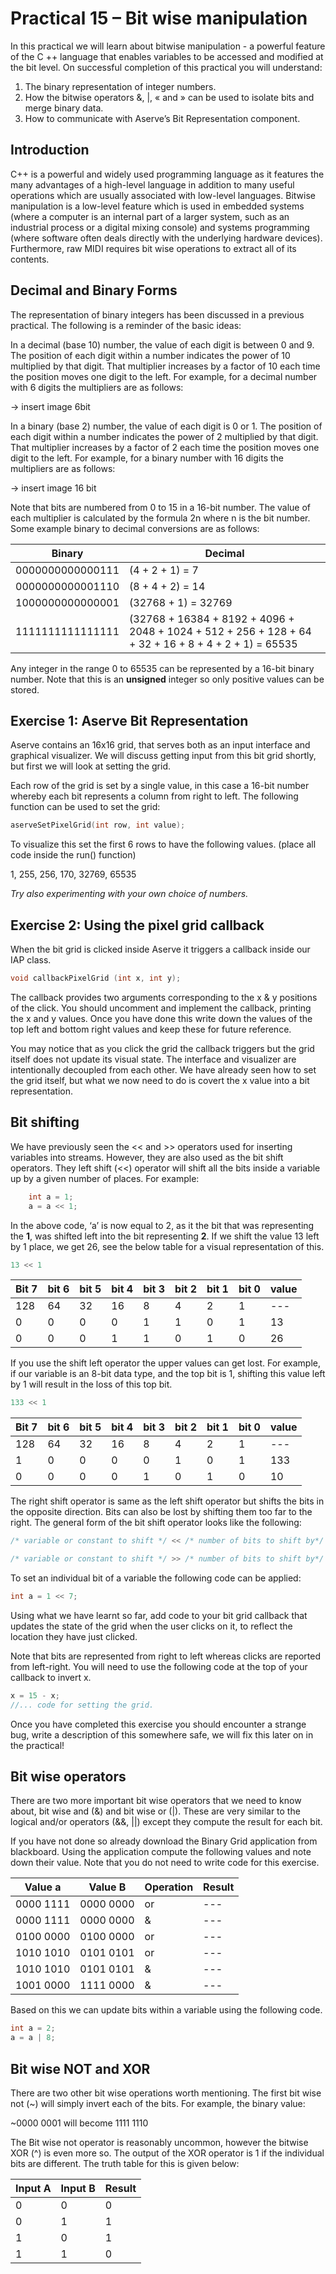 
# Practical 15 – Bit wise manipulation

In this practical we will learn about bitwise manipulation - a powerful feature of the C ++ language that enables variables to be accessed and modified at the bit level. On successful completion of this practical you will understand: 

1.	The binary representation of integer numbers.
2.	How the bitwise operators &, |, « and » can be used to isolate bits and merge binary data. 
3.	How to communicate with Aserve’s Bit Representation component. 

## Introduction

C++ is a powerful and widely used programming language as it features the many advantages of a high-level language in addition to many useful operations which are usually associated with low-level languages. Bitwise manipulation is a low-level feature which is used in embedded systems (where a computer is an internal part of a larger system, such as an industrial process or a digital mixing console) and systems programming (where software often deals directly with the underlying hardware devices). Furthermore, raw MIDI requires bit wise operations to extract all of its contents.

## Decimal and Binary Forms

The representation of binary integers has been discussed in a previous practical. The following is a reminder of the basic ideas: 

In a decimal (base 10) number, the value of each digit is between 0 and 9. The position of each digit within a number indicates the power of 10 multiplied by that digit. That multiplier increases by a factor of 10 each time the position moves one digit to the left. For example, for a decimal number with 6 digits the multipliers are as follows: 

-> insert image 6bit

In a binary (base 2) number, the value of each digit is 0 or 1. The position of each digit within a number indicates the power of 2 multiplied by that digit. That multiplier increases by a factor of 2 each time the position moves one digit to the left. For example, for a binary number with 16 digits the multipliers are as follows: 

-> insert image 16 bit

Note that bits are numbered from 0 to 15 in a 16-bit number. The value of each multiplier is calculated by the formula 2n where n is the bit number. Some example binary to decimal conversions are as follows: 


| Binary | Decimal |
| --- | --- |
| 0000000000000111 | (4 + 2 + 1) = 7 |
| 0000000000001110 | (8 + 4 + 2) = 14 |
| 1000000000000001 | (32768 + 1) = 32769 | 
| 1111111111111111 | (32768 + 16384 + 8192 + 4096 + 2048 + 1024 + 512 + 256 + 128 + 64 + 32 + 16 + 8 + 4 + 2 + 1) = 65535 |

Any integer in the range 0 to 65535 can be represented by a 16-bit binary number. Note that this is an **unsigned** integer so only positive values can be stored. 

## Exercise 1: Aserve Bit Representation 

Aserve contains an 16x16 grid, that serves both as an input interface and graphical visualizer. We will discuss getting input from this bit grid shortly, but first we will look at setting the grid. 

Each row of the grid is set by a single value, in this case a 16-bit number whereby each bit represents a column from right to left. The following function can be used to set the grid:

```cpp
aserveSetPixelGrid(int row, int value);
```

To visualize this set the first 6 rows to have the following values. (place all code inside the run() function)

1, 255, 256, 170, 32769, 65535


*Try also experimenting with your own choice of numbers.*

## Exercise 2: Using the pixel grid callback

When the bit grid is clicked inside Aserve it triggers a callback inside our IAP class.

```cpp
void callbackPixelGrid (int x, int y);
```

The callback provides two arguments corresponding to the x & y positions of the click. You should uncomment and implement the callback, printing the x and y values. Once you have done this write down the values of the top left and bottom right values and keep these for future reference.

You may notice that as you click the grid the callback triggers but the grid itself does not update its visual state. The interface and visualizer are intentionally decoupled from each other. We have already seen how to set the grid itself, but what we now need to do is covert the x value into a bit representation. 


## Bit shifting

We have previously seen the << and >> operators used for inserting variables into streams. However, they are also used as the bit shift operators. They left shift (<<) operator will shift all the bits inside a variable up by a given number of places. For example:

```cpp
    int a = 1;
    a = a << 1;
```

In the above code, ‘a’ is now equal to 2, as it the bit that was representing the **1**, was shifted left into the bit representing **2**. If we shift the value 13 left by 1 place, we get 26, see the below table for a visual representation of this.

```cpp
13 << 1
```

| Bit 7 | bit 6 | bit 5 | bit 4 | bit 3 | bit 2 | bit 1 | bit 0 | value |
| --- | --- | --- | --- | --- | --- | --- | --- |  --- |
| 128 | 64 | 32 | 16 | 8 | 4 | 2 | 1 | --- |
| 0 | 0 | 0 | 0 | 1 | 1 | 0 | 1 | 13 |
| 0 | 0 | 0 | 1 | 1 | 0 | 1 | 0 | 26 |

If you use the shift left operator the upper values can get lost. For example, if our variable is an 8-bit data type, and the top bit is 1, shifting this value left by 1 will result in the loss of this top bit.

```cpp
133 << 1
```

| Bit 7 | bit 6 | bit 5 | bit 4 | bit 3 | bit 2 | bit 1 | bit 0 | value |
| --- | --- | --- | --- | --- | --- | --- | --- |  --- |
| 128 | 64 | 32 | 16 | 8 | 4 | 2 | 1 | --- |
| 1 | 0 | 0 | 0 | 0 | 1 | 0 | 1 | 133 |
| 0 | 0 | 0 | 0 | 1 | 0 | 1 | 0 | 10 |

The right shift operator is same as the left shift operator but shifts the bits in the opposite direction. Bits can also be lost by shifting them too far to the right. The general form of the bit shift operator looks like the following:

```cpp
/* variable or constant to shift */ << /* number of bits to shift by*/

/* variable or constant to shift */ >> /* number of bits to shift by*/

```

To set an individual bit of a variable the following code can be applied:

```cpp
int a = 1 << 7;
```

Using what we have learnt so far, add code to your bit grid callback that updates the state of the grid when the user clicks on it, to reflect the location they have just clicked. 

Note that bits are represented from right to left whereas clicks are reported from left-right. You will need to use the following code at the top of your callback to invert x.

```cpp
x = 15 - x;
//... code for setting the grid.
```

Once you have completed this exercise you should encounter a strange bug, write a description of this somewhere safe, we will fix this later on in the practical!

## Bit wise operators

There are two more important bit wise operators that we need to know about, bit wise and (&) and bit wise or (|). These are very similar to the logical and/or operators (&&, ||) except they compute the result for each bit.

If you have not done so already download the Binary Grid application from blackboard. Using the application compute the following values and note down their value. Note that you do not need to write code for this exercise.

| Value a |	Value B | Operation | Result |
| --- | --- | --- | --- |
| 0000 1111 | 0000 0000 | or | --- |	
| 0000 1111 | 0000 0000 | & | --- |	
| 0100 0000 | 0100 0000 | or | --- |	
| 1010 1010 | 0101 0101 | or | --- |		
| 1010 1010 | 0101 0101 | & | --- |	
| 1001 0000 | 1111 0000 |& | --- |

Based on this we can update bits within a variable using the following code. 

```cpp
int a = 2;
a = a | 8;
```

## Bit wise NOT and XOR

There are two other bit wise operations worth mentioning. The first bit wise not (~) will simply invert each of the bits. For example, the binary value:

~0000 0001 	will become 	1111 1110

The Bit wise not operator is reasonably uncommon, however the bitwise XOR (^) is even more so. The output of the XOR operator is 1 if the individual bits are different. The truth table for this is given below:

| Input A | Input B | Result |
| --- | --- | --- |
| 0 | 0 | 0 |
| 0 | 1 | 1 |
| 1 | 0 | 1 |
| 1 | 1	| 0 |


